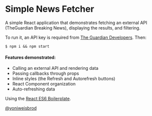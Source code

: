 # Simple News Fetcher


A simple React application that demonstrates fetching an external API (TheGuardian Breaking News), displaying the results, and filtering.

To run it, an API key is required from [The Guardian Developers](http://developers.theguardian.com/). Then:
```
$ npm i && npm start
```

#### Features demonstrated:

+ Calling an external API and rendering data
+ Passing callbacks through props
+ Inline styles (the Refresh and Autorefresh buttons)
+ React Component organization
+ Auto-refreshing data


Using the [React ES6 Boilerplate](https://github.com/yonibot/react-es6-boilerplate).

[@yoniweisbrod](https://twitter.com/intent/user?screen_name=yoniweisbrod)
